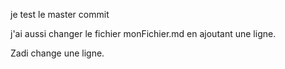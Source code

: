 je test le master commit

j'ai aussi changer le fichier monFichier.md en ajoutant une ligne.

Zadi change une ligne.
